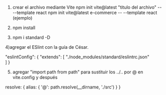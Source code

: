1) crear el archivo mediante Vite
npm init vite@latest "titulo del archivo" -- --template react
npm init vite@latest e-commerce -- --template react (ejemplo)

2) npm install

3) npm i standard -D

4)agregar el ESlint con la guía de César.

"eslintConfig": {
    "extends": [
      "./node_modules/standard/eslintrc.json"  
    ]
  }

  5) agregar "import path from path" para sustituir los ../.. por @ en vite.config y después

  resolve: {
    alias: {
      '@': path.resolve(__dirname, './src')
    }
  }


